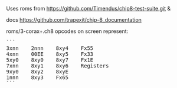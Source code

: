 Uses roms from  https://github.com/Timendus/chip8-test-suite.git & 

docs 
https://github.com/trapexit/chip-8_documentation

roms/3-corax+.ch8
opcodes on screen represent: 

<pre>
```
3xnn    2nnn    8xy4    Fx55  
4xnn    00EE    8xy5    Fx33  
5xy0    8xy0    8xy7    Fx1E  
7xnn    8xy1    8xy6    Registers  
9xy0    8xy2    8xyE  
1nnn    8xy3    Fx65
```
</pre>